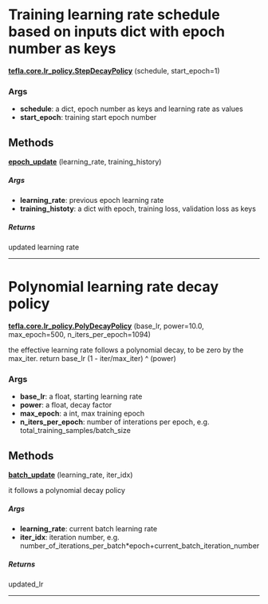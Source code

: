 # Training learning rate schedule based on  inputs dict with epoch number as keys

<span class="extra_h1"><span style="color:black;"><a href=https://github.com/n3011/tefla/blob/master/tefla/core/lr_policy.py#L86 target="_blank"><b>tefla.core.lr_policy.StepDecayPolicy</b></a></span>  (schedule,  start_epoch=1)</span>

<h3>Args</h3>


 - **schedule**: a dict, epoch number as keys and learning rate as values
 - **start_epoch**: training start epoch number

<h2>Methods</h2>

 <span class="hr_large"></span> 



<span class="extra_h2"><span style="color:black;"><a href=https://github.com/n3011/tefla/blob/master/tefla/core/lr_policy.py#L98 target="_blank"><b>epoch_update</b></a></span>  (learning_rate,  training_history)</span>

<h5>Args</h5>


 - **learning_rate**: previous epoch learning rate
 - **training_histoty**: a dict with epoch, training loss, validation loss as keys

<h5>Returns</h5>


updated learning rate

 --------- 

# Polynomial learning rate decay policy

<span class="extra_h1"><span style="color:black;"><a href=https://github.com/n3011/tefla/blob/master/tefla/core/lr_policy.py#L232 target="_blank"><b>tefla.core.lr_policy.PolyDecayPolicy</b></a></span>  (base_lr,  power=10.0,  max_epoch=500,  n_iters_per_epoch=1094)</span>

the effective learning rate follows a polynomial decay, to be
zero by the max_iter. return base_lr (1 - iter/max_iter) ^ (power)

<h3>Args</h3>


 - **base_lr**: a float, starting learning rate
 - **power**: a float, decay factor
 - **max_epoch**: a int, max training epoch
 - **n_iters_per_epoch**: number of interations per epoch, e.g. total_training_samples/batch_size

<h2>Methods</h2>

 <span class="hr_large"></span> 



<span class="extra_h2"><span style="color:black;"><a href=https://github.com/n3011/tefla/blob/master/tefla/core/lr_policy.py#L251 target="_blank"><b>batch_update</b></a></span>  (learning_rate,  iter_idx)</span>

it follows a polynomial decay policy

<h5>Args</h5>


 - **learning_rate**: current batch learning rate
 - **iter_idx**: iteration number,
e.g. number_of_iterations_per_batch*epoch+current_batch_iteration_number

<h5>Returns</h5>


updated_lr

 --------- 

